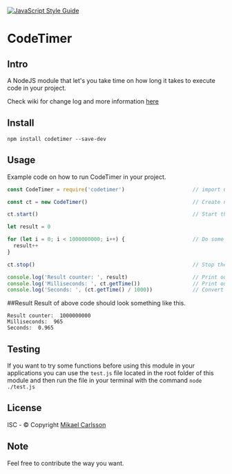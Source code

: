 [![JavaScript Style Guide](https://img.shields.io/badge/code_style-standard-brightgreen.svg)](https://standardjs.com)

# CodeTimer

## Intro
A NodeJS module that let's you take time on how long it takes to execute code in your project.

Check wiki for change log and more information [here](https://github.com/luxwarp/codetimer/wiki)

## Install
`npm install codetimer --save-dev`

## Usage
Example code on how to run CodeTimer in your project.

```javascript
const CodeTimer = require('codetimer')                      // import CodeTimer module.

const ct = new CodeTimer()                                  // Create new object from class.

ct.start()                                                  // Start the timer.

let result = 0

for (let i = 0; i < 1000000000; i++) {                      // Do some calculations.
  result++
}

ct.stop()                                                   // Stop the timer.

console.log('Result counter: ', result)                     // Print out the calculation.
console.log('Milliseconds: ', ct.getTime())                 // Print out the result. Result is in milliseconds by default.
console.log('Seconds: ', (ct.getTime() / 1000))             // Convert result to seconds. eg 0.834.
```

##Result
Result of above code should look something like this.
```
Result counter:  1000000000
Milliseconds:  965
Seconds:  0.965
```

## Testing
If you want to try some functions before using this module 
in your applications you can use the `test.js` file located in the
root folder of this module and then run the file in your terminal with the command
`node ./test.js`

## License
ISC - © Copyright [Mikael Carlsson](http://luxwarp.info)

## Note
Feel free to contribute the way you want.
